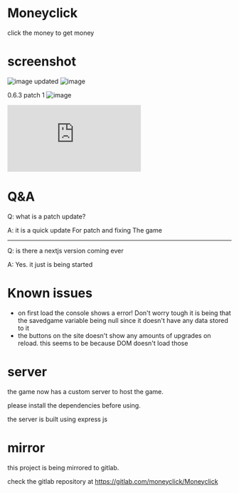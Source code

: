 # Moneyclick
click the money to get money
# screenshot

![image](https://user-images.githubusercontent.com/127417963/230780431-c81b3a90-62b6-43b4-81e6-1a999d690a4d.png)
updated
![image](https://user-images.githubusercontent.com/127417963/230851424-286a754e-4b54-49c9-a021-10ee3fc20862.png)

0.6.3 patch 1
![image](https://github.com/user-attachments/assets/635d38e2-30c5-4f0e-86fd-79ea3178dbd7)


![patch notes](https://github.com/randomusert/Moneyclick/blob/main/patch_notes.md)



# Q&A

Q: what is a patch update?

A: it is a quick update For patch and fixing The game


---------------------------------------------------------
Q: is there a nextjs version coming ever

A: Yes. it just is being started


# Known issues


- on first load the console shows a error! Don't worry tough it is being that the savedgame variable being null since it doesn't have any data stored to it
- the buttons on the site doesn't show any amounts of upgrades on reload. this seems to be because DOM doesn't load those



# server
the game now has a custom server to host the game. 

please install the dependencies before using.

the server is built using express js


# mirror

this project is being mirrored to gitlab.

check the gitlab repository at https://gitlab.com/moneyclick/Moneyclick